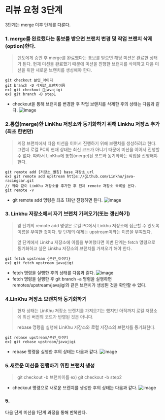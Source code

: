 # 리뷰 요청 3단계
3단계는 merge 이후 단계를 다룬다.

### 1. merge를 완료했다는 통보를 받으면 브랜치 변경 및 작업 브랜치 삭제(option)한다.
> 멘토에게 승인 후 merge를 완료했다는 통보를 받으면 해당 미션은 완료한 상태가 된다.
현재 미션을 완료했기 때문에 미션을 진행한 브랜치를 삭제하고 다음 미션을 위한 새로운 브랜치를 생성해야 한다.


```
git checkout 본인_아이디
git branch -D 삭제할_브랜치이름
ex) git checkout javajigi
ex) git branch -D step1
```

- checkout을 통해 브랜치를 변경한 후 작업 브랜치를 삭제한 후의 상태는 다음과 같다.
![image](https://github.com/LIN-KHU/linkhu-docs/assets/103228463/bc978b2d-a97c-4342-8f04-d1ee8f79d4ad)

### 2.통합(merge)한 LinKhu 저장소와 동기화하기 위해 Linkhu 저장소 추가(최초 한번만)

> 계정 브랜치에서 다음 미션을 이어서 진행하기 위해 브랜치를 생성하려고 한다.
그런데 로컬 PC의 현재 상태는 최신 코드가 아니기 때문에 미션을 이어서 진행할 수 없다. 따라서 LinKhu에 통합(merge)된 코드와 동기화하는 작업을 진행해야 한다.

```
git remote add {저장소_별칭} base_저장소_url
ex) git remote add upstream https://github.com/Linkhu/java-racingcar.git
// 위와 같이 LinKhu 저장소를 추가한 후 전체 remote 저장소 목록을 본다.
git remote -v
```
- git remote add 명령은 최초 1회만 진행하면 된다.
![image](https://github.com/LIN-KHU/linkhu-docs/assets/103228463/7da71264-0916-459c-afa7-a4692c006bb7)

### 3. Linkhu 저장소에서 자기 브랜치 가져오기(또는 갱신하기)

>앞 단계의 remote add 명령은 로컬 PC에서 Linkhu 저장소에 접근할 수 있도록 이름을 부여한 것이다. 앞 단계의 예제는 upstream이라는 이름을 부여했다.
>
>앞 단계에서 Linkhu 저장소에 이름을 부여했다면 이번 단계는 fetch 명령으로 동기화하고 싶은 Linkhu 저장소의 브랜치를 가져오기 해야 한다.

```
git fetch upstream {본인_아이디}
ex) git fetch upstream javajigi
```
- fetch 명령을 실행한 후의 상태를 다음과 같다.
![image](https://github.com/LIN-KHU/linkhu-docs/assets/103228463/48eb1e6d-5c45-4605-929a-23cff43ab15b)
- fetch 명령을 실행한 후 git branch -a 명령을 실행하면 remotes/upstream/javajigi와 같은 브랜치가 생성된 것을 확인할 수 있다.

### 4.LinKhu 저장소 브랜치와 동기화하기
> 현재 상태는 LinKhu 저장소 브랜치를 가져오기는 했지만 아직까지 로컬 저장소에 최신 버전의 코드가 반영된 것은 아니다.
>
> rebase 명령을 실행해 LinKhu 저장소와 로컬 저장소의 브랜치를 동기화한다.

```
git rebase upstream/본인_아이디
ex) git rebase upstream/javajigi
```

- rebase 명령을 실행한 후의 상태는 다음과 같다.
![image](https://github.com/LIN-KHU/linkhu-docs/assets/103228463/a50a0827-9d3d-40cb-8788-8e541f801374)

### 5.새로운 미션을 진행하기 위한 브랜치 생성
>git checkout -b 브랜치이름
>ex) git checkout -b step2

- checkout 명령으로 새로운 브랜치를 생성한 후의 상태는 다음과 같다.
![image](https://github.com/LIN-KHU/linkhu-docs/assets/103228463/13237b43-0bde-442b-abfb-7594fa4d8ce8)

### 5.
다음 단계 미션을 1단계 과정을 통해 반복한다.





